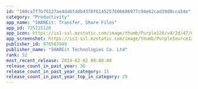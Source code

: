 ```yaml
---
id: "160ca7f7b79227ae4da6fddb4370f6145257606686977c94e62cad19d0cca54e"
category: "Productivity"
app_name: "SHAREit: Transfer, Share Files"
app_id: 725215120
app_icon: https://is1-ssl.mzstatic.com/image/thumb/Purple126/v4/2d/47/00/2d470017-ecf8-f07b-d481-59baaf43a157/AppIcon-0-0-1x_U007emarketing-0-0-0-7-0-0-sRGB-0-0-0-GLES2_U002c0-512MB-85-220-0-0.png/1024x1024bb.png
app_screenshot: https://is1-ssl.mzstatic.com/image/thumb/PurpleSource126/v4/f0/fa/14/f0fa1413-ad9d-4d02-d98f-052325ad0fbd/69b34fd1-6af7-48c3-846d-db2e9856a15a_1.png/1242x2688bb.png
publisher_id: 976567949
publisher_name: "SHAREit Technologies Co. Ltd"
rank: 52
most_recent_release: 2024-02-02 00:00:00
release_count_in_past_year: 36
release_count_in_past_year_category: 15
release_count_in_past_year_top_in_category: 29
---
```

